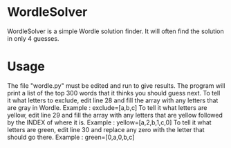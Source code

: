 # WordleSolver

WordleSolver is a simple Wordle solution finder. It will often find the solution in only 4 guesses.

# Usage
The file "wordle.py" must be edited and run to give results. 
The program will print a list of the top 300 words that it thinks you should guess next. 
To tell it what letters to exclude, edit line 28 and fill the array with any letters that are gray in Wordle. Example : exclude=[a,b,c]
To tell it what letters are yellow, edit line 29 and fill the array with any letters that are yellow followed by the INDEX of where it is. Example : yellow=[a,2,b,1,c,0]
To tell it what letters are green, edit line 30 and replace any zero with the letter that should go there. Example : green=[0,a,0,b,c]
